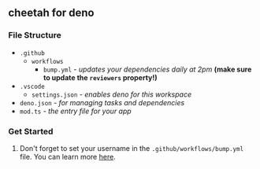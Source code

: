 ## cheetah for deno

### File Structure

- `.github`
  - `workflows`
    - `bump.yml` *- updates your dependencies daily at 2pm* **(make sure to update the `reviewers` property!)**
- `.vscode`
  - `settings.json` *- enables deno for this workspace*
- `deno.json` *- for managing tasks and dependencies*
- `mod.ts` *- the entry file for your app*

### Get Started

1. Don't forget to set your username in the `.github/workflows/bump.yml` file. You can learn more [here](https://github.com/azurystudio/bump#readme).
